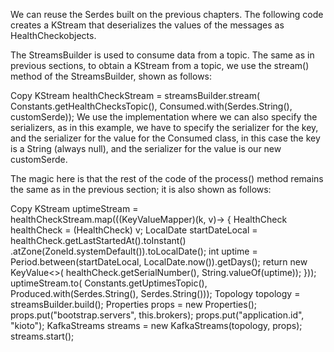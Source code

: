 
We can reuse the Serdes built on the previous chapters. The following code creates a KStream that deserializes the values of the messages as HealthCheckobjects.

The StreamsBuilder is used to consume data from a topic. The same as in previous sections, to obtain a KStream from a topic, we use the stream() method of the StreamsBuilder, shown as follows:

Copy
KStream healthCheckStream =
  streamsBuilder.stream( Constants.getHealthChecksTopic(),
    Consumed.with(Serdes.String(), customSerde));
We use the implementation where we can also specify the serializers, as in this example, we have to specify the serializer for the key, and the serializer for the value for the Consumed class, in this case the key is a String (always null), and the serializer for the value is our new customSerde.

The magic here is that the rest of the code of the process() method remains the same as in the previous section; it is also shown as follows:

Copy
KStream uptimeStream = healthCheckStream.map(((KeyValueMapper)(k, v)-> {
  HealthCheck healthCheck = (HealthCheck) v;
  LocalDate startDateLocal = healthCheck.getLastStartedAt().toInstant()
               .atZone(ZoneId.systemDefault()).toLocalDate();
  int uptime =
      Period.between(startDateLocal, LocalDate.now()).getDays();
  return new KeyValue<>(
      healthCheck.getSerialNumber(), String.valueOf(uptime));
}));
uptimeStream.to( Constants.getUptimesTopic(),
      Produced.with(Serdes.String(), Serdes.String()));
Topology topology = streamsBuilder.build();
Properties props = new Properties();
props.put("bootstrap.servers", this.brokers);
props.put("application.id", "kioto");
KafkaStreams streams = new KafkaStreams(topology, props);
streams.start(); 